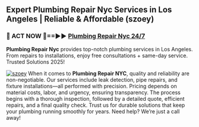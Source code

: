 ## Expert Plumbing Repair Nyc Services in Los Angeles | Reliable & Affordable (szoey)  

<h3>🚿 ACT NOW 🌟==►► <a href="https://tinyurl.com/2ne6vx2x" rel="nofollow">Plumbing Repair Nyc 24/7</a></h3>

**Plumbing Repair Nyc** provides top-notch plumbing services in Los Angeles. From repairs to installations, enjoy free consultations + same-day service. Trusted Solutions 2025!

[![szoey](https://i.imgur.com/4PFF4AK.jpeg)](https://tinyurl.com/2ne6vx2x)
When it comes to **Plumbing Repair NYC**, quality and reliability are non-negotiable. Our services include leak detection, pipe repairs, and fixture installations—all performed with precision. Pricing depends on material costs, labor, and urgency, ensuring transparency. The process begins with a thorough inspection, followed by a detailed quote, efficient repairs, and a final quality check. Trust us for durable solutions that keep your plumbing running smoothly for years. Need help? We’re just a call away!